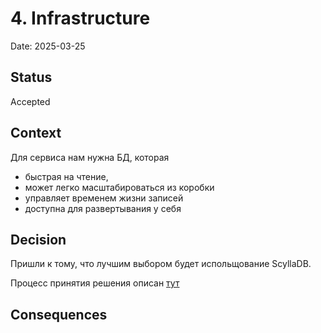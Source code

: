 # 4. Infrastructure

Date: 2025-03-25

## Status

Accepted

## Context

Для сервиса нам нужна БД, которая
- быстрая на чтение,
- может легко масштабироваться из коробки
- управляет временем жизни записей
- доступна для развертывания у себя

## Decision

Пришли к тому, что лучшим выбором будет испольщование ScyllaDB.

Процесс принятия решения описан [тут](https://docs.google.com/spreadsheets/d/1nW1SLHPjARKgHuI9rrKvrPxGDel4yFxqiHfSKq9Riyg/edit?gid=991537645#gid=991537645)

## Consequences


